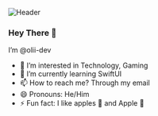 ![Header](./[banner.png])
### Hey There 👋
I’m @olii-dev
- 👀 I’m interested in Technology, Gaming
- 🌱 I’m currently learning SwiftUI
- 📫 How to reach me? Through my email
- 😄 Pronouns: He/Him
- ⚡ Fun fact: I like apples 🍎 and Apple 

<!---
olii-dev/olii-dev is a ✨ special ✨ repository because its `README.md` (this file) appears on your GitHub profile.
You can click the Preview link to take a look at your changes.
--->
